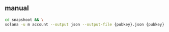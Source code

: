 ## manual
```bash
cd snapshoot && \
solana -u m account --output json --output-file {pubkey}.json {pubkey}
```
